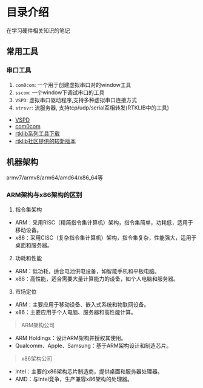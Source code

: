 # 目录介绍
在学习硬件相关知识的笔记

## 常用工具

### 串口工具

1. `com0com`: 一个用于创建虚拟串口对的window工具
2. `sscom`: 一个window下调试串口的工具
3. `VSPD`: 虚拟串口驱动程序,支持多种虚拟串口连接方式
4. `strsvr`: 流服务器, 支持tcp/udp/serial互相转发(RTKLIB中的工具)

- [VSPD](https://www.virtual-serial-port.org/virtual-serial-port-driver-sdk/)
- [com0com](http://com0com.sourceforge.net/)
- [rtklib系列工具下载](https://www.rtklib.com/)
- [rtklib社区提供的较新版本](https://github.com/rtklibexplorer/RTKLIB/releases)

## 机器架构

armv7/armv8/arm64/amd64/x86_64等

### ARM架构与x86架构的区别
1. 指令集架构
  - ARM：采用RISC（精简指令集计算机）架构，指令集简单，功耗低，适用于移动设备。
  - x86：采用CISC（复杂指令集计算机）架构，指令集复杂，性能强大，适用于桌面和服务器。
2. 功耗和性能
  - ARM：低功耗，适合电池供电设备，如智能手机和平板电脑。
  - x86：高性能，适合需要大量计算能力的设备，如个人电脑和服务器。
3. 市场定位
  - ARM：主要应用于移动设备、嵌入式系统和物联网设备。
  - x86：主要应用于个人电脑、服务器和高性能计算。

> ARM架构公司
  - ARM Holdings：设计ARM架构并授权其使用。
  - Qualcomm、Apple、Samsung：基于ARM架构设计和制造芯片。
> x86架构公司
  - Intel：主要的x86架构芯片制造商，提供桌面和服务器处理器。
  - AMD：与Intel竞争，生产兼容x86架构的处理器。

